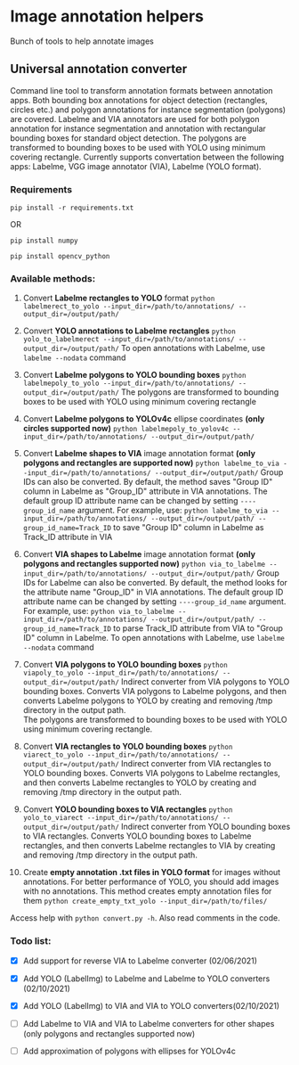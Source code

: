 # Image annotation helpers
Bunch of tools to help annotate images

## Universal annotation converter
Command line tool to transform annotation formats between annotation apps. Both bounding box annotations for object detection (rectangles, circles etc.) and polygon annotations for instance segmentation (polygons) are covered. Labelme and VIA annotators are used for both polygon annotation for instance segmentation and annotation with rectangular bounding boxes for standard object detection. The polygons are transformed to bounding boxes to be used with YOLO using minimum covering rectangle. 
Currently supports convertation between the following apps: Labelme, VGG image annotator (VIA), Labelme (YOLO format).

### Requirements
```pip install -r requirements.txt```

OR

```pip install numpy```

```pip install opencv_python```

### Available methods:

1) Convert **Labelme rectangles to YOLO** format
```python labelmerect_to_yolo --input_dir=/path/to/annotations/ --output_dir=/output/path/```

2) Convert **YOLO annotations to Labelme rectangles**
```python yolo_to_labelmerect --input_dir=/path/to/annotations/ --output_dir=/output/path/```
To open annotations with Labelme, use ```labelme --nodata``` command

3) Convert **Labelme polygons to YOLO bounding boxes** 
```python labelmepoly_to_yolo --input_dir=/path/to/annotations/ --output_dir=/output/path/```
The polygons are transformed to bounding boxes to be used with YOLO using minimum covering rectangle

4) Convert **Labelme polygons to YOLOv4c** ellipse coordinates **(only circles supported now)**
```python labelmepoly_to_yolov4c --input_dir=/path/to/annotations/ --output_dir=/output/path/```

5) Convert **Labelme shapes to VIA** image annotation format **(only polygons and rectangles are supported now)**
```python labelme_to_via --input_dir=/path/to/annotations/ --output_dir=/output/path/```
Group IDs can also be converted. By default, the method saves "Group ID" column in Labelme as "Group_ID" attribute in VIA annotations. The default group ID attribute name can be changed by setting ```----group_id_name``` argument. For example, use: 
```python labelme_to_via --input_dir=/path/to/annotations/ --output_dir=/output/path/ --group_id_name=Track_ID``` to save "Group ID" column in Labelme as Track_ID attribute in VIA

6) Convert **VIA shapes to Labelme** image annotation format **(only polygons and rectangles supported now)**
```python via_to_labelme --input_dir=/path/to/annotations/ --output_dir=/output/path/```
Group IDs for Labelme can also be converted. By default, the method looks for the attribute name "Group_ID" in VIA annotations. The default group ID attribute name can be changed by setting ```----group_id_name``` argument. For example, use: 
```python via_to_labelme --input_dir=/path/to/annotations/ --output_dir=/output/path/ --group_id_name=Track_ID``` to parse Track_ID attribute from VIA to "Group ID" column in Labelme.
To open annotations with Labelme, use ```labelme --nodata``` command

7) Convert **VIA polygons to YOLO bounding boxes**
```python viapoly_to_yolo --input_dir=/path/to/annotations/ --output_dir=/output/path/```
Indirect converter from VIA polygons to YOLO bounding boxes. Converts VIA polygons to Labelme polygons, and then converts Labelme polygons to YOLO by creating and removing /tmp directory in the output path.  
The polygons are transformed to bounding boxes to be used with YOLO using minimum covering rectangle.

8) Convert **VIA rectangles to YOLO bounding boxes**
```python viarect_to_yolo --input_dir=/path/to/annotations/ --output_dir=/output/path/```
Indirect converter from VIA rectangles to YOLO bounding boxes. Converts VIA polygons to Labelme rectangles, and then converts Labelme rectangles to YOLO by creating and removing /tmp directory in the output path.  

9) Convert **YOLO bounding boxes to VIA rectangles**
```python yolo_to_viarect --input_dir=/path/to/annotations/ --output_dir=/output/path/```
Indirect converter from YOLO bounding boxes to VIA rectangles. Converts YOLO bounding boxes to Labelme rectangles, and then converts Labelme rectangles to VIA by creating and removing /tmp directory in the output path.  

10) Create **empty annotation .txt files in YOLO format** for images without annotations. For better performance of YOLO, you should add images with no annotations. This method creates empty annotation files for them
```python create_empty_txt_yolo --input_dir=/path/to/files/```

Access help with ```python convert.py -h```. Also read comments in the code. 

### Todo list: 

- [x] Add support for reverse VIA to Labelme converter (02/06/2021)

- [x] Add YOLO (LabelImg) to Labelme and Labelme to YOLO converters (02/10/2021)

- [x] Add YOLO (LabelImg) to VIA and VIA to YOLO converters(02/10/2021)

- [ ] Add Labelme to VIA and VIA to Labelme converters for other shapes (only polygons and rectangles supported now)

- [ ] Add approximation of polygons with ellipses for YOLOv4c
